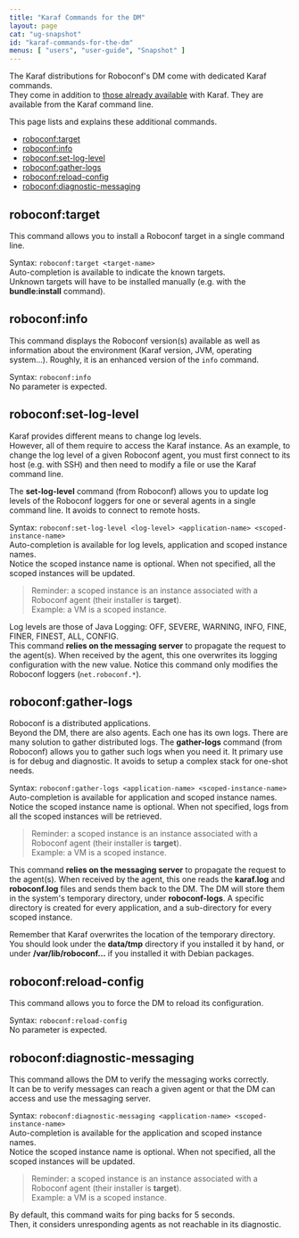 ```yaml
---
title: "Karaf Commands for the DM"
layout: page
cat: "ug-snapshot"
id: "karaf-commands-for-the-dm"
menus: [ "users", "user-guide", "Snapshot" ]
---
```


The Karaf distributions for Roboconf's DM come with dedicated Karaf commands.  
They come in addition to [those already available](https://karaf.apache.org/manual/latest/)
with Karaf. They are available from the Karaf command line.

This page lists and explains these additional commands.

* [roboconf:target](#roboconftarget)
* [roboconf:info](#roboconfinfo)
* [roboconf:set-log-level](#roboconfset-log-level)
* [roboconf:gather-logs](#roboconfgather-logs)
* [roboconf:reload-config](#roboconfreload-config)
* [roboconf:diagnostic-messaging](#roboconfdiagnostic-messaging)


## roboconf:target

This command allows you to install a Roboconf target in a single command line.  

Syntax: `roboconf:target <target-name>`  
Auto-completion is available to indicate the known targets.  
Unknown targets will have to be installed manually (e.g. with the **bundle:install** command).


## roboconf:info

This command displays the Roboconf version(s) available as well as information about the
environment (Karaf version, JVM, operating system...). Roughly, it is an enhanced version
of the `info` command.

Syntax: `roboconf:info`  
No parameter is expected.


## roboconf:set-log-level

Karaf provides different means to change log levels.  
However, all of them require to access the Karaf instance. As an example, to change the
log level of a given Roboconf agent, you must first connect to its host (e.g. with SSH)
and then need to modify a file or use the Karaf command line.

The **set-log-level** command (from Roboconf) allows you to update log levels of the Roboconf
loggers for one or several agents in a single command line. It avoids to connect to remote hosts.

Syntax: `roboconf:set-log-level <log-level> <application-name> <scoped-instance-name>`  
Auto-completion is available for log levels, application and scoped instance names.  
Notice the scoped instance name is optional. When not specified, all the scoped instances will be
updated.

> Reminder: a scoped instance is an instance associated with a Roboconf agent (their installer is **target**).  
> Example: a VM is a scoped instance.

Log levels are those of Java Logging: OFF, SEVERE, WARNING, INFO, FINE, FINER, FINEST, ALL, CONFIG.  
This command **relies on the messaging server** to propagate the request to the agent(s). When received
by the agent, this one overwrites its logging configuration with the new value. Notice this command only
modifies the Roboconf loggers (`net.roboconf.*`).


## roboconf:gather-logs

Roboconf is a distributed applications.  
Beyond the DM, there are also agents. Each one has its own logs. There are many solution to gather distributed logs.
The **gather-logs** command (from Roboconf) allows you to gather such logs when you need it. It primary use is for
debug and diagnostic. It avoids to setup a complex stack for one-shot needs.

Syntax: `roboconf:gather-logs <application-name> <scoped-instance-name>`  
Auto-completion is available for application and scoped instance names.  
Notice the scoped instance name is optional. When not specified, logs from all the scoped instances will be
retrieved.

> Reminder: a scoped instance is an instance associated with a Roboconf agent (their installer is **target**).  
> Example: a VM is a scoped instance.

This command **relies on the messaging server** to propagate the request to the agent(s). When received
by the agent, this one reads the **karaf.log** and **roboconf.log** files and sends them back to the DM.
The DM will store them in the system's temporary directory, under **roboconf-logs**. A specific directory is created
for every application, and a sub-directory for every scoped instance.

Remember that Karaf overwrites the location of the temporary directory.  
You should look under the **data/tmp** directory if you installed it by hand, or under **/var/lib/roboconf...** if you
installed it with Debian packages.


## roboconf:reload-config

This command allows you to force the DM to reload its configuration.  

Syntax: `roboconf:reload-config`  
No parameter is expected.


## roboconf:diagnostic-messaging

This command allows the DM to verify the messaging works correctly.  
It can be to verify messages can reach a given agent or that the DM can access and use the messaging server.

Syntax: `roboconf:diagnostic-messaging <application-name> <scoped-instance-name>`  
Auto-completion is available for the application and scoped instance names.  
Notice the scoped instance name is optional. When not specified, all the scoped instances will be
updated.

> Reminder: a scoped instance is an instance associated with a Roboconf agent (their installer is **target**).  
> Example: a VM is a scoped instance.

By default, this command waits for ping backs for 5 seconds.  
Then, it considers unresponding agents as not reachable in its diagnostic. 
